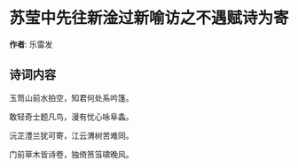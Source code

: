 # 苏莹中先往新淦过新喻访之不遇赋诗为寄

**作者**: 乐雷发

## 诗词内容

玉笥山前水拍空，知君何处系吟篷。

敢轻奇士题凡鸟，漫有忧心咏阜螽。

沅芷澧兰犹可寄，江云渭树苦难同。

门前草木皆诗卷，独倚筼筜啸晚风。

